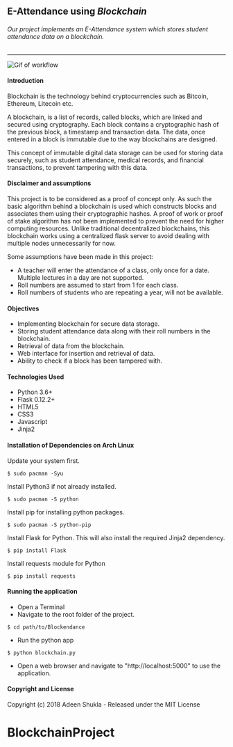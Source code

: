 ## E-Attendance using *Blockchain*
###### Our project implements an E-Attendance system which stores student attendance data on a blockchain.
---

![Gif of workflow](https://media.giphy.com/media/mxnAJxpllD9P80hGND/giphy.gif)
#### Introduction
Blockchain is the technology behind cryptocurrencies such as Bitcoin, Ethereum, Litecoin etc.

 A blockchain, is a list of records, called blocks, which are linked and secured using cryptography. Each block contains a cryptographic hash of the previous block, a timestamp and transaction data. The data, once entered in a block is immutable due to the way blockchains are designed.

This concept of immutable digital data storage can be used for storing data securely, such as student attendance, medical records, and financial transactions, to prevent tampering with this data.

#### Disclaimer and assumptions

This project is to be considered as a proof of concept only. As such the basic algorithm behind a blockchain is used which constructs blocks and associates them using their cryptographic hashes. A proof of work or proof of stake algorithm has not been implemented to prevent the need for higher computing resources. Unlike traditional decentralized blockchains, this blockchain works using a centralized flask server to avoid dealing with multiple nodes unnecessarily for now.

Some assumptions have been made in this project:
- A teacher will enter the attendance of a class, only once for a date. Multiple lectures in a day are not supported.
- Roll numbers are assumed to start from 1 for each class.
- Roll numbers of students who are repeating a year, will not be available.

#### Objectives
- Implementing blockchain for secure data storage.
- Storing student attendance data along with their roll numbers in the blockchain.
- Retrieval of data from the blockchain.
- Web interface for insertion and retrieval of data.
- Ability to check if a block has been tampered with.

#### Technologies Used
- Python 3.6+
- Flask 0.12.2+
- HTML5
- CSS3
- Javascript
- Jinja2

#### Installation of Dependencies on Arch Linux
Update your system first.
```
$ sudo pacman -Syu
```
Install Python3 if not already installed.
```
$ sudo pacman -S python
```
Install pip for installing python packages.
```
$ sudo pacman -S python-pip
```
Install Flask for Python. This will also install the required Jinja2 dependency.
```
$ pip install Flask
```
Install requests module for Python
```
$ pip install requests
```

#### Running the application
- Open a Terminal
- Navigate to the root folder of the project.
```
$ cd path/to/Blockendance
```
- Run the python app
```
$ python blockchain.py
```
- Open a web browser and navigate to "http://localhost:5000" to use the application.

#### Copyright and License
Copyright (c) 2018 Adeen Shukla - Released under the MIT License
# BlockchainProject
